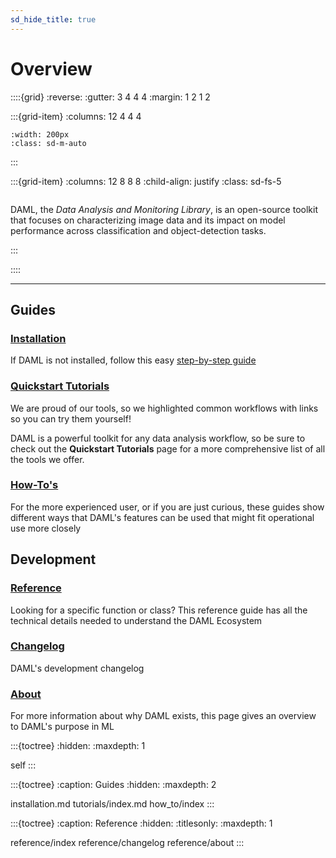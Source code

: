 ```yaml
---
sd_hide_title: true
---
```


# Overview

::::{grid}
:reverse:
:gutter: 3 4 4 4
:margin: 1 2 1 2

:::{grid-item}
:columns: 12 4 4 4

```{image} _static/DAML_LogoOnly.png
:width: 200px
:class: sd-m-auto
```

:::

:::{grid-item}
:columns: 12 8 8 8
:child-align: justify
:class: sd-fs-5

```{rubric} **Welcome to DAML's Documentation**
```

DAML, the *Data Analysis and Monitoring Library*, is an open-source toolkit that focuses on characterizing image data and its impact on model performance across classification and object-detection tasks.

:::

::::

----------------

Guides
-------

### [Installation](installation)

If DAML is not installed, follow this easy [step-by-step guide](installation.md)


### [Quickstart Tutorials](tutorials/index)

We are proud of our tools, so we highlighted common workflows with links so you can try them yourself!

<!-- :doc:`Bayes Error Rate Tutorial<tutorials/notebooks/BayesErrorRateEstimationTutorial>`

We want to show visualizations of tutorials to peak the interest of a potential user
   Might be good to add a BER graph that a user would need (not necessarily from tutorial)
   i.e. A Graph with training accuracy curve, and a BER line (similar to sufficiency) -->

<!--  :doc:`Outlier Detection Tutorial<tutorials/notebooks/OutlierDetectionTutorial>`

We want to show visualizations of tutorials to peak the interest of a potential user
   We could show 3 images from a training set class next to 1 that is an Outlier but classified the same
   Could even make a few rows (multiple classes). -->

DAML is a powerful toolkit for any data analysis workflow, so be sure to check out the **Quickstart Tutorials** page for a more comprehensive list of all the tools we offer.


### [How-To's](how_to/index)

For the more experienced user, or if you are just curious, these guides show different ways that DAML's features can be used that might fit operational use more closely


Development
------------

### [Reference](reference/index)

Looking for a specific function or class? This reference guide has all the technical details needed to understand the DAML Ecosystem

### [Changelog](reference/changelog)
    
DAML's development changelog

### [About](reference/about)

For more information about why DAML exists, this page gives an overview to DAML's purpose in ML

:::{toctree}
:hidden:
:maxdepth: 1

self
:::

:::{toctree}
:caption: Guides
:hidden:
:maxdepth: 2

installation.md
tutorials/index.md
how_to/index
:::

:::{toctree}
:caption: Reference
:hidden:
:titlesonly:
:maxdepth: 1

reference/index
reference/changelog
reference/about
:::